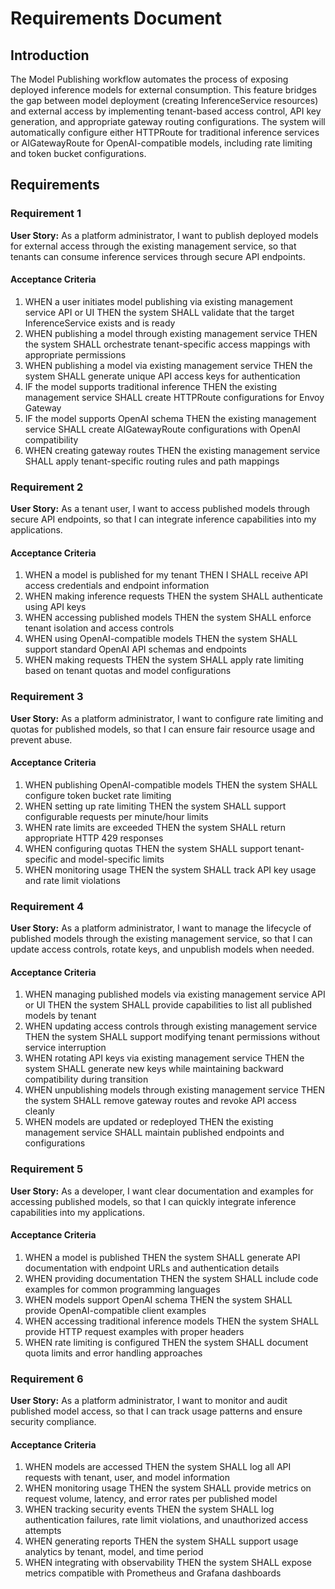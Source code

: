 # Requirements Document

## Introduction

The Model Publishing workflow automates the process of exposing deployed inference models for external consumption. This feature bridges the gap between model deployment (creating InferenceService resources) and external access by implementing tenant-based access control, API key generation, and appropriate gateway routing configurations. The system will automatically configure either HTTPRoute for traditional inference services or AIGatewayRoute for OpenAI-compatible models, including rate limiting and token bucket configurations.

## Requirements

### Requirement 1

**User Story:** As a platform administrator, I want to publish deployed models for external access through the existing management service, so that tenants can consume inference services through secure API endpoints.

#### Acceptance Criteria

1. WHEN a user initiates model publishing via existing management service API or UI THEN the system SHALL validate that the target InferenceService exists and is ready
2. WHEN publishing a model through existing management service THEN the system SHALL orchestrate tenant-specific access mappings with appropriate permissions
3. WHEN publishing a model via existing management service THEN the system SHALL generate unique API access keys for authentication
4. IF the model supports traditional inference THEN the existing management service SHALL create HTTPRoute configurations for Envoy Gateway
5. IF the model supports OpenAI schema THEN the existing management service SHALL create AIGatewayRoute configurations with OpenAI compatibility
6. WHEN creating gateway routes THEN the existing management service SHALL apply tenant-specific routing rules and path mappings

### Requirement 2

**User Story:** As a tenant user, I want to access published models through secure API endpoints, so that I can integrate inference capabilities into my applications.

#### Acceptance Criteria

1. WHEN a model is published for my tenant THEN I SHALL receive API access credentials and endpoint information
2. WHEN making inference requests THEN the system SHALL authenticate using API keys
3. WHEN accessing published models THEN the system SHALL enforce tenant isolation and access controls
4. WHEN using OpenAI-compatible models THEN the system SHALL support standard OpenAI API schemas and endpoints
5. WHEN making requests THEN the system SHALL apply rate limiting based on tenant quotas and model configurations

### Requirement 3

**User Story:** As a platform administrator, I want to configure rate limiting and quotas for published models, so that I can ensure fair resource usage and prevent abuse.

#### Acceptance Criteria

1. WHEN publishing OpenAI-compatible models THEN the system SHALL configure token bucket rate limiting
2. WHEN setting up rate limiting THEN the system SHALL support configurable requests per minute/hour limits
3. WHEN rate limits are exceeded THEN the system SHALL return appropriate HTTP 429 responses
4. WHEN configuring quotas THEN the system SHALL support tenant-specific and model-specific limits
5. WHEN monitoring usage THEN the system SHALL track API key usage and rate limit violations

### Requirement 4

**User Story:** As a platform administrator, I want to manage the lifecycle of published models through the existing management service, so that I can update access controls, rotate keys, and unpublish models when needed.

#### Acceptance Criteria

1. WHEN managing published models via existing management service API or UI THEN the system SHALL provide capabilities to list all published models by tenant
2. WHEN updating access controls through existing management service THEN the system SHALL support modifying tenant permissions without service interruption
3. WHEN rotating API keys via existing management service THEN the system SHALL generate new keys while maintaining backward compatibility during transition
4. WHEN unpublishing models through existing management service THEN the system SHALL remove gateway routes and revoke API access cleanly
5. WHEN models are updated or redeployed THEN the existing management service SHALL maintain published endpoints and configurations

### Requirement 5

**User Story:** As a developer, I want clear documentation and examples for accessing published models, so that I can quickly integrate inference capabilities into my applications.

#### Acceptance Criteria

1. WHEN a model is published THEN the system SHALL generate API documentation with endpoint URLs and authentication details
2. WHEN providing documentation THEN the system SHALL include code examples for common programming languages
3. WHEN models support OpenAI schema THEN the system SHALL provide OpenAI-compatible client examples
4. WHEN accessing traditional inference models THEN the system SHALL provide HTTP request examples with proper headers
5. WHEN rate limiting is configured THEN the system SHALL document quota limits and error handling approaches

### Requirement 6

**User Story:** As a platform administrator, I want to monitor and audit published model access, so that I can track usage patterns and ensure security compliance.

#### Acceptance Criteria

1. WHEN models are accessed THEN the system SHALL log all API requests with tenant, user, and model information
2. WHEN monitoring usage THEN the system SHALL provide metrics on request volume, latency, and error rates per published model
3. WHEN tracking security events THEN the system SHALL log authentication failures, rate limit violations, and unauthorized access attempts
4. WHEN generating reports THEN the system SHALL support usage analytics by tenant, model, and time period
5. WHEN integrating with observability THEN the system SHALL expose metrics compatible with Prometheus and Grafana dashboards